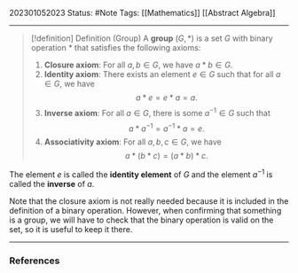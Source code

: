202301052023
Status: #Note
Tags: [[Mathematics]] [[Abstract Algebra]]

___

>[!definition] Definition (Group)
>A **group** $(G,*)$ is a set $G$ with binary operation $*$ that satisfies the following axioms:
>1. **Closure axiom**: For all $a, b \in G$, we have $a * b \in G$.
>2. **Identity axiom**: There exists an element $e \in G$ such that for all $a \in G$, we have $$a * e = e * a = a.$$
>3. **Inverse axiom**: For all $a \in G$, there is some $a^{-1} \in G$ such that $$a * a^{-1} = a^{-1} * a = e.$$
>4.  **Associativity axiom**: For all $a, b, c \in G$, we have $$ a * (b * c) = (a * b) * c.$$

The element $e$ is called the **identity element** of $G$ and the element $a^{-1}$ is called the **inverse** of $a$.

Note that the closure axiom is not really needed because it is included in the definition of a binary operation. However, when confirming that something is a group, we will have to check that the binary operation is valid on the set, so it is useful to keep it there.


___
### References